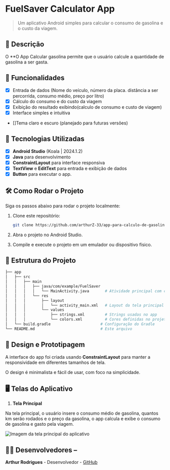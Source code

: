 # **FuelSaver Calculator App**

> Um aplicativo Android simples para calcular o consumo de gasolina e o custo da viagem.

## 📱 Descrição

O **O App Calcular gasolina permite que o usuário calcule a quantidade de gasolina a ser gasta.

## 🔧 Funcionalidades

- [x] Entrada de dados (Nome do veículo, número da placa. distância a ser percorrida, consumo médio, preço por litro)
- [x] Cálculo do consumo e do custo da viagem
- [x] Exibição do resultado exibindo(calculo de consumo e custo de viagem)
- [x] Interface simples e intuitiva
- []Tema claro e escuro (planejado para futuras versões)

## 🚀 Tecnologias Utilizadas

- [x] **Android Studio** (Koala | 2024.1.2)
- [x] **Java** para desenvolvimento
- [x] **ConstraintLayout** para interface responsiva
- [x] **TextView** e **EditText** para entrada e exibição de dados
- [x] **Button**   para executar o app.

## 🛠️ Como Rodar o Projeto

Siga os passos abaixo para rodar o projeto localmente:

1. Clone este repositório:

    ```bash
    git clone https://github.com/arthurZ-33/app-para-calculo-de-gasolina

    ```

2. Abra o projeto no Android Studio.
3. Compile e execute o projeto em um emulador ou dispositivo físico.

## 📂 Estrutura do Projeto

```bash
├── app
│   ├── src
│   │   ├── main
│   │   │   ├── java/com/example/FuelSaver
│   │   │   │   └── MainActivity.java       # Atividade principal com cálculo da gasolina e custo
│   │   │   └── res
│   │   │       ├── layout
│   │   │       │   └── activity_main.xml   # Layout da tela principal
│   │   │       └── values
│   │   │           ├── strings.xml         # Strings usadas no app
│   │   │           └── colors.xml          # Cores definidas no projeto
│   └── build.gradle                      # Configuração do Gradle
└── README.md                             # Este arquivo
````



 
## 🎨 Design e Prototipagem
 
A interface do app foi criada usando **ConstraintLayout** para manter a responsividade em diferentes tamanhos de tela.
 
O design é minimalista e fácil de usar, com foco na simplicidade.
 
 ## 🖥️ Telas do Aplicativo

1. **Tela Principal**
 
Na tela principal, o usuário insere o consumo médio de gasolina, quantos km serão rodados e o preço da gasolina, o app calcula e exibe o consumo de gasolina e gasto pela viagem.

![Imagem da tela principal do aplicativo](/imgs/c1.png)
 
## 👨‍💻 Desenvolvedores –

**Arthur Rodrigues** - Desenvolvedor - [GitHub](https://github.com/arthurZ-33)
